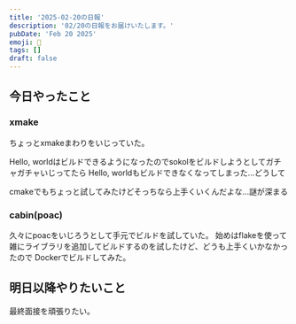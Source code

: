 ```yaml
---
title: '2025-02-20の日報'
description: '02/20の日報をお届けいたします。'
pubDate: 'Feb 20 2025'
emoji: 🦊
tags: []
draft: false
---
```


## 今日やったこと

### xmake

ちょっとxmakeまわりをいじっていた。

Hello,
worldはビルドできるようになったのでsokolをビルドしようとしてガチャガチャいじってたら
Hello, worldもビルドできなくなってしまった...どうして

cmakeでもちょっと試してみたけどそっちなら上手くいくんだよな...謎が深まる

### cabin(poac)

久々にpoacをいじろうとして手元でビルドを試していた。
始めはflakeを使って雑にライブラリを追加してビルドするのを試したけど、どうも上手くいかなかったので
Dockerでビルドしてみた。

## 明日以降やりたいこと

最終面接を頑張りたい。
